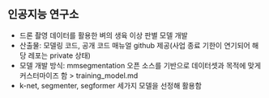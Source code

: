 ## 인공지능 연구소
- 드론 촬영 데이터를 활용한 벼의 생육 이상 판별 모델 개발
- 산출물: 모델링 코드, 공개 코드 매뉴얼 github 제공(사업 종료 기한이 연기되어 해당 레포는 private 상태)
- 모델 개발 방식: mmsegmentation 오픈 소스를 기반으로 데이터셋과 목적에 맞게 커스터마이즈 함 > training_model.md
- k-net, segmenter, segformer 세가지 모델을 선정해 활용함
</br>

